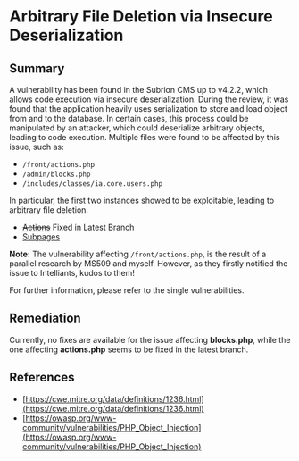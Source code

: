# Arbitrary File Deletion via Insecure Deserialization

## Summary

A vulnerability has been found in the Subrion CMS up to v4.2.2, which allows code execution via insecure deserialization. During the review, it was found that the application heavily uses serialization to store and load object from and to the database. In certain cases, this process could be manipulated by an attacker, which could deserialize arbitrary objects, leading to code execution. Multiple files were found to be affected by this issue, such as:

* `/front/actions.php`
* `/admin/blocks.php`
* `/includes/classes/ia.core.users.php` 

In particular, the first two instances showed to be exploitable, leading to arbitrary file deletion.

* ~~[Actions](https://github.com/belong2yourself/vulnerabilities/tree/master/Subrion%20CMS/Insecure%20Deserialization/Actions%20-%20Authenticated%20PHP%20Object%20Injection)~~ Fixed in Latest Branch
* [Subpages](https://github.com/belong2yourself/vulnerabilities/tree/master/Subrion%20CMS/Insecure%20Deserialization/Subpages%20-%20Authenticated%20PHP%20Object%20Injection)

**Note:** The vulnerability affecting `/front/actions.php`, is the result of a parallel research by MS509 and myself. However, as they firstly notified the issue to Intelliants, kudos to them!

For further information, please refer to the single vulnerabilities.

## Remediation

Currently, no fixes are available for the issue affecting **blocks.php**, while the one affecting **actions.php** seems to be fixed in the latest branch.

## References

*   [https://cwe.mitre.org/data/definitions/1236.html](https://cwe.mitre.org/data/definitions/1236.html)
*   [https://owasp.org/www-community/vulnerabilities/PHP_Object_Injection](https://owasp.org/www-community/vulnerabilities/PHP_Object_Injection)